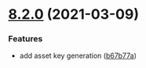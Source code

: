 # [8.2.0](https://github.com/contentful/contentful.js/compare/v8.1.9...v8.2.0) (2021-03-09)


### Features

* add asset key generation ([b67b77a](https://github.com/contentful/contentful.js/commit/b67b77ac8c919c4ec39203f8cac2043854ab0014))
